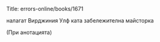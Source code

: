 Title: errors-online/books/1671

налагат Вирджиния Улф ката забележителна майсторка

(При анотацията)
